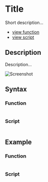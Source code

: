 # Title

Short description...

* [view function](https://github.com/BornToBeRoot/PowerShell/blob/master/Module/LazyAdmin/Functions/Functioname.ps1)
* [view script](https://github.com/BornToBeRoot/PowerShell/blob/master/Scripts/Scriptname.ps1)

## Description

Description...

![Screenshot](Images/FILENAME.png?raw=true)

## Syntax

### Function

```powershell

```

### Script

```powershell

``` 

## Example

### Function

```powershell

```

### Script

```powershell

```